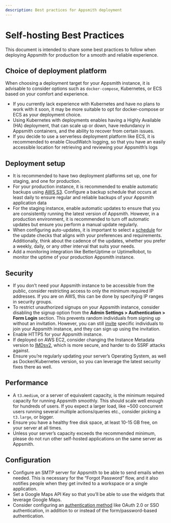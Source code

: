 ```yaml
---
description: Best practices for Appsmith deployment
---
```


# Self-hosting Best Practices

This document is intended to share some best practices to follow when deploying Appsmith for production for a smooth and reliable experience.

## Choice of deployment platform

When choosing a deployment target for your Appsmith instance, it is advisable to consider options such as `docker-compose`, Kubernetes, or ECS based on your comfort and experience.

- If you currently lack experience with Kubernetes and have no plans to work with it soon, it may be more suitable to opt for docker-compose or ECS as your deployment choice.
- Using Kubernetes with deployments enables having a Highly Available (HA) deployment, that can scale up or down, have redundancy in Appsmith containers, and the ability to recover from certain issues.
- If you decide to use a serverless deployment platform like ECS, it is recommended to enable CloudWatch logging, so that you have an easily accessible location for retrieving and reviewing your Appsmith’s logs

## Deployment setup

- It is recommended to have two deployment platforms set up, one for staging, and one for production.
- For your production instance, it is recommended to enable automatic backups using [AWS S3](/getting-started/setup/instance-management/appsmithctl#sync-backup-to-s3-bucket). Configure a backup schedule that occurs at least daily to ensure regular and reliable backups of your Appsmith application data
- For the staging instance, enable automatic updates to ensure that you are consistently running the latest version of Appsmith. However, in a production environment, it is recommended to turn off automatic updates but ensure you perform a manual update regularly.
- When configuring auto-updates, it is important to select a [schedule](/getting-started/setup/instance-management/maintenance-window) for the update checks that aligns with your preferences and requirements. Additionally, think about the cadence of the updates, whether you prefer a weekly, daily, or any other interval that suits your needs.
- Add a monitoring integration like BetterUptime or UptimeRobot, to monitor the uptime of your production Appsmith instance.

## Security

- If you don’t need your Appsmith instance to be accessible from the public, consider restricting access to only the minimum required IP addresses. If you are on AWS, this can be done by specifying IP ranges in security groups.
- To restrict unauthorized signups on your Appsmith instance, consider disabling the signup option from the **Admin Settings > Authentication > Form Login** section. This prevents random individuals from signing up without an invitation. However, you can still [invite](/advanced-concepts/invite-users) specific individuals to join your Appsmith instance, and they can sign up using the invitation.
- Enable HTTPS for your Appsmith instance.
- If deployed on AWS EC2, consider changing the Instance Metadata version to [IMDsv2](https://docs.aws.amazon.com/AWSEC2/latest/UserGuide/configuring-instance-metadata-service.html), which is more secure, and harder to do SSRF attacks against.
- Ensure you’re regularly updating your server’s Operating System, as well as Docker/Kubernetes version, so you can leverage the latest security fixes there as well.

## Performance

- A `t3.medium`, or a server of equivalent capacity, is the minimum required capacity for running Appsmith smoothly. This should scale well enough for hundreds of users. If you expect a larger load, like ~500 concurrent users running several multiple actions/queries etc., consider picking a `t3.large`, or bigger.
- Ensure you have a healthy free disk space, at least 10-15 GB free, on your server at all times.
- Unless your server’s capacity exceeds the recommended minimum, please do not run other self-hosted applications on the same server as Appsmith.

## Configuration

- Configure an SMTP server for Appsmith to be able to send emails when needed. This is necessary for the “Forgot Password” flow, and it also notifies people when they get invited to a workspace or a single application.
- Set a Google Maps API Key so that you’ll be able to use the widgets that leverage Google Maps.
- Consider configuring an [authentication method](/getting-started/setup/instance-configuration/authentication) like OAuth 2.0 or SSO authentication, in addition to or instead of the form/password-based authentication.
